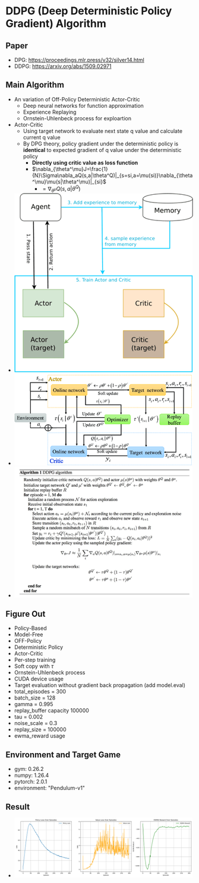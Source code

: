 # DDPG (Deep Deterministic Policy Gradient) Algorithm
## Paper
* DPG: https://proceedings.mlr.press/v32/silver14.html
* DDPG: https://arxiv.org/abs/1509.02971
## Main Algorithm
* An variation of Off-Policy Deterministic Actor-Critic
  * Deep neural networks for function approximation
  * Experience Replaying
  * Ornstein-Uhlenbeck process for exploartion
* Actor-Critic
  * Using target network to evaluate next state q value and calculate current q value
  * By DPG theory, policy gradient under the deterministic policy is **identical** to expected gradient of q value under the deterministic policy
    * **Directly using critic value as loss function**
    * $\nabla_{\theta^\mu}J=\frac{1}{N}\Sigma\nabla_aQ(s,a|\theta^Q)|_{s=si,a=\mu(si)}\nabla_{\theta^\mu}\mu(s|\theta^\mu)|_{si}$
      * $=\nabla_{\theta^\mu}Q(s,a|\theta^Q)$
* ![DDPG-flow](ddpgflow.png)
* ![DDPG-structure](ddpg-structure.png)
* ![DDPG-Algorithm](DDPG-algorithm.png)
## Figure Out
* Policy-Based
* Model-Free
* OFF-Policy
* Deterministic Policy
* Actor-Critic
* Per-step training
* Soft copy with $\tau$
* Ornstein-Uhlenbeck process
* CUDA device usage
* Target evaluation without gradient back propagation (add model.eval)
* total_episodes = 300
* batch_size = 128
* gamma      = 0.995
* replay_buffer capacity 100000
* tau = 0.002
* noise_scale = 0.3
* replay_size = 100000  
* ewma_reward usage
## Environment and Target Game
* gym: 0.26.2
* numpy: 1.26.4 
* pytorch: 2.0.1 
* environment: "Pendulum-v1"
## Result
* ![DDPG](DDPG_plot-whole.png)